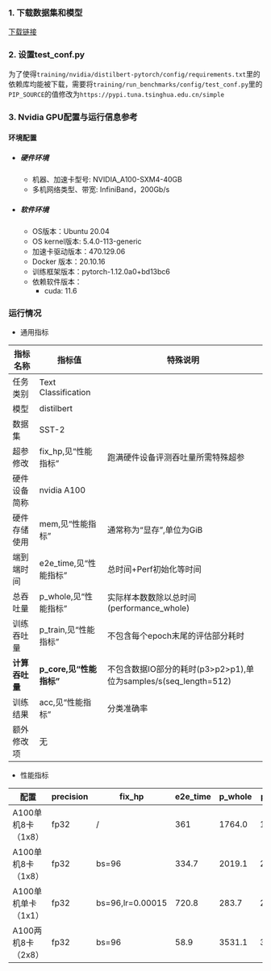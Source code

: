 ### 1. 下载数据集和模型
[下载链接](https://bd.bcebos.com/klx-pytorch-ipipe-bd/flagperf/datasets/distilbert_train.tar) 

### 2. 设置test_conf.py

为了使得`training/nvidia/distilbert-pytorch/config/requirements.txt`里的依赖库均能被下载，需要将`training/run_benchmarks/config/test_conf.py`里的`PIP_SOURCE`的值修改为`https://pypi.tuna.tsinghua.edu.cn/simple`

### 3. Nvidia GPU配置与运行信息参考
#### 环境配置
- ##### 硬件环境
    - 机器、加速卡型号: NVIDIA_A100-SXM4-40GB
    - 多机网络类型、带宽: InfiniBand，200Gb/s
- ##### 软件环境
   - OS版本：Ubuntu 20.04
   - OS kernel版本: 5.4.0-113-generic
   - 加速卡驱动版本：470.129.06
   - Docker 版本：20.10.16
   - 训练框架版本：pytorch-1.12.0a0+bd13bc6
   - 依赖软件版本：
     - cuda: 11.6

### 运行情况

* 通用指标

| 指标名称       | 指标值                  | 特殊说明                                                         |
| -------------- | ----------------------- | ---------------------------------------------------------------- |
| 任务类别       | Text Classification     |                                                                  |
| 模型           | distilbert              |                                                                  |
| 数据集         | SST-2                   |                                                                  |
| 超参修改       | fix_hp,见“性能指标”     | 跑满硬件设备评测吞吐量所需特殊超参                               |
| 硬件设备简称   | nvidia A100             |                                                                  |
| 硬件存储使用   | mem,见“性能指标”        | 通常称为“显存”,单位为GiB                                         |
| 端到端时间     | e2e_time,见“性能指标”   | 总时间+Perf初始化等时间                                          |
| 总吞吐量       | p_whole,见“性能指标”    | 实际样本数数除以总时间(performance_whole)                        |
| 训练吞吐量     | p_train,见“性能指标”    | 不包含每个epoch末尾的评估部分耗时                                |
| **计算吞吐量** | **p_core,见“性能指标”** | 不包含数据IO部分的耗时(p3>p2>p1),单位为samples/s(seq_length=512) |
| 训练结果       | acc,见“性能指标”        | 分类准确率                                                       |
| 额外修改项     | 无                      |                                                                  |

* 性能指标

| 配置                | precision | fix_hp           | e2e_time | p_whole | p_train | p_core | acc   | mem       |
| ------------------- | --------- | ---------------- | -------- | ------- | ------- | ------ | ----- | --------- |
| A100单机8卡（1x8）  | fp32      | /                | 361      | 1764.0  | 1861.9  | 1942.6 | 0.915 | 13.9/40.0 |
| A100单机8卡（1x8）  | fp32      | bs=96            | 334.7    | 2019.1  | 2135.8  | 2181.0 | 0.908 | 33.4/40.0 |
| A100单机单卡（1x1） | fp32      | bs=96,lr=0.00015 | 720.8    | 283.7   | 286.1   | 287.9  | 0.912 | 32.7/40.0 |
| A100两机8卡（2x8）  | fp32      | bs=96            | 58.9     | 3531.1  | 3892.3  | 4058.3 | 0.911 | 32.9/40.0 |
